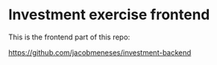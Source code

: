 # Investment exercise frontend

This is the frontend part of this repo:

https://github.com/jacobmeneses/investment-backend
